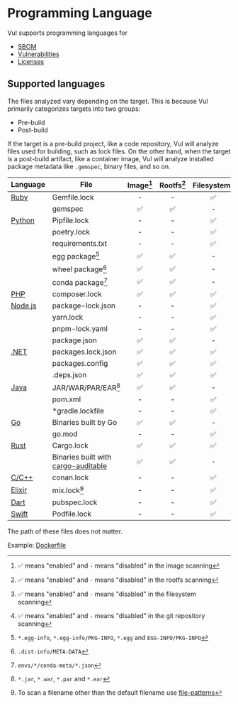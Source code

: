 # Programming Language

Vul supports programming languages for 

- [SBOM][sbom]
- [Vulnerabilities][vuln]
- [Licenses][license]

## Supported languages
The files analyzed vary depending on the target.
This is because Vul primarily categorizes targets into two groups:

- Pre-build
- Post-build

If the target is a pre-build project, like a code repository, Vul will analyze files used for building, such as lock files.
On the other hand, when the target is a post-build artifact, like a container image, Vul will analyze installed package metadata like `.gemspec`, binary files, and so on.

| Language             | File                                                                                       | Image[^5] | Rootfs[^6] | Filesystem[^7] | Repository[^8] |
| -------------------- | ------------------------------------------------------------------------------------------ | :-------: | :--------: | :------------: | :------------: |
| [Ruby](ruby.md)      | Gemfile.lock                                                                               |     -     |     -      |       ✅        |       ✅        |
|                      | gemspec                                                                                    |     ✅     |     ✅      |       -        |       -        |
| [Python](python.md)  | Pipfile.lock                                                                               |     -     |     -      |       ✅        |       ✅        |
|                      | poetry.lock                                                                                |     -     |     -      |       ✅        |       ✅        |
|                      | requirements.txt                                                                           |     -     |     -      |       ✅        |       ✅        |
|                      | egg package[^1]                                                                            |     ✅     |     ✅      |       -        |       -        |
|                      | wheel package[^2]                                                                          |     ✅     |     ✅      |       -        |       -        |
|                      | conda package[^3]                                                                          |     ✅     |     ✅      |       -        |       -        |
| [PHP](php.md)        | composer.lock                                                                              |     ✅     |     ✅      |       ✅        |       ✅        |
| [Node.js](nodejs.md) | package-lock.json                                                                          |     -     |     -      |       ✅        |       ✅        |
|                      | yarn.lock                                                                                  |     -     |     -      |       ✅        |       ✅        |
|                      | pnpm-lock.yaml                                                                             |     -     |     -      |       ✅        |       ✅        |
|                      | package.json                                                                               |     ✅     |     ✅      |       -        |       -        |
| [.NET](dotnet.md)    | packages.lock.json                                                                         |     ✅     |     ✅      |       ✅        |       ✅        |
|                      | packages.config                                                                            |     ✅     |     ✅      |       ✅        |       ✅        |
|                      | .deps.json                                                                                 |     ✅     |     ✅      |       ✅        |       ✅        |
| [Java](java.md)      | JAR/WAR/PAR/EAR[^4]                                                                        |     ✅     |     ✅      |       -        |       -        |
|                      | pom.xml                                                                                    |     -     |     -      |       ✅        |       ✅        |
|                      | *gradle.lockfile                                                                           |     -     |     -      |       ✅        |       ✅        |
| [Go](golang.md)      | Binaries built by Go                                                                       |     ✅     |     ✅      |       -        |       -        |
|                      | go.mod                                                                                     |     -     |     -      |       ✅        |       ✅        |
| [Rust](rust.md)      | Cargo.lock                                                                                 |     ✅     |     ✅      |       ✅        |       ✅        |
|                      | Binaries built with [cargo-auditable](https://github.com/rust-secure-code/cargo-auditable) |     ✅     |     ✅      |       -        |       -        |
| [C/C++](c.md)        | conan.lock                                                                                 |     -     |     -      |       ✅        |       ✅        |
| [Elixir](elixir.md)  | mix.lock[^10]                                                                              |     -     |     -      |       ✅        |       ✅        |
| [Dart](dart.md)      | pubspec.lock                                                                               |     -     |     -      |       ✅        |       ✅        |
| [Swift](swift.md)    | Podfile.lock                                                                               |     -     |     -      |       ✅        |       ✅        |

The path of these files does not matter.

Example: [Dockerfile](https://github.com/khulnasoft-lab/vul-ci-test/blob/main/Dockerfile)

[sbom]: ../../supply-chain/sbom.md
[vuln]: ../../scanner/vulnerability.md
[license]: ../../scanner/license.md

[^1]: `*.egg-info`, `*.egg-info/PKG-INFO`, `*.egg` and `EGG-INFO/PKG-INFO`
[^2]: `.dist-info/META-DATA`
[^3]: `envs/*/conda-meta/*.json`
[^4]: `*.jar`, `*.war`, `*.par` and `*.ear`
[^5]: ✅ means "enabled" and `-` means "disabled" in the image scanning
[^6]: ✅ means "enabled" and `-` means "disabled" in the rootfs scanning
[^7]: ✅ means "enabled" and `-` means "disabled" in the filesystem scanning
[^8]: ✅ means "enabled" and `-` means "disabled" in the git repository scanning
[^9]: ✅ means that Vul detects line numbers where each dependency is declared in the scanned file. Only supported in [json](../../configuration/reporting.md#json) and [sarif](../../configuration/reporting.md#sarif) formats. SARIF uses `startline == 1 and endline == 1` for unsupported file types
[^10]: To scan a filename other than the default filename use [file-patterns](../../configuration/skipping.md#file-patterns)
